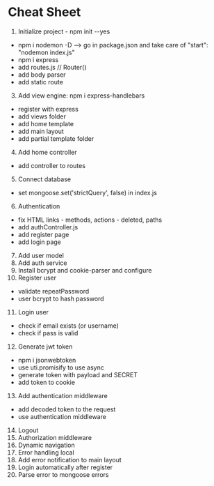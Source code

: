# Cheat Sheet
1. Initialize project - npm init --yes
 * npm i nodemon -D --> go in package.json and take care of "start": "nodemon index.js"
 * npm i express
 * add routes.js // Router()
 * add body parser
 * add static route
3. Add view engine: npm i express-handlebars 
 * register with express
 * add views folder 
 * add home template
 * add main layout
 * add partial template folder
4. Add home controller
 * add controller to routes
5. Connect database
 * set mongoose.set('strictQuery', false) in index.js
6. Authentication 
 * fix HTML links - methods, actions - deleted, paths
 * add authController.js
 * add register page
 * add login page
7. Add user model
8. Add auth service
9. Install bcrypt and cookie-parser and configure
10. Register user
 * validate repeatPassword
 * user bcrypt to hash password
11. Login user
 * check if email exists (or username)
 * check if pass is valid
12. Generate jwt token
 * npm i jsonwebtoken
 * use uti.promisify to use async
 * generate token with payload and SECRET
 * add token to cookie
13. Add authentication middleware
 * add decoded token to the request
 * use authentication middleware
14. Logout
15. Authorization middleware
16. Dynamic navigation
17. Error handling local
17. Add error notification to main layout
19. Login automatically after register
20. Parse error to mongoose errors
